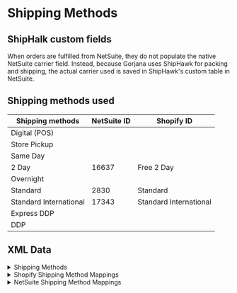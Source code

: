 # Shipping Methods

## ShipHalk custom fields
When orders are fulfilled from NetSuite, they do not populate the native NetSuite carrier field. Instead, because Gorjana uses ShipHawk for packing and shipping, the actual carrier used is saved in ShipHawk's custom table in NetSuite.

## Shipping methods used

| Shipping methods        | NetSuite ID | Shopify ID             |
|-------------------------|-------------|------------------------|
| Digital (POS)           |             |                        |
| Store Pickup            |             |                        |
| Same Day                |             |                        |
| 2 Day                   | 16637       | Free 2 Day             |
| Overnight               |             |                        |
| Standard                | 2830        | Standard               |
| Standard International  | 17343       | Standard International |
| Express DDP             |             |                        |
| DDP                     |             |                        |

## XML Data

<details>

<summary>Shipping Methods</summary>

```xml
<!-- Shipment Method Types -->
<ShipmentMethodType description="Free 2 Day" shipmentMethodTypeId="FRE_2_DAY_SHP" parentTypeId=""/>
<ShipmentMethodType description="Standard International" shipmentMethodTypeId="STANDARD_ITNL" parentTypeId=""/>
<ShipmentMethodType description="Standard" shipmentMethodTypeId="STANDARD" parentTypeId=""/>

<!-- Carrier Shipment Methods -->
<CarrierShipmentMethod partyId="NA" roleTypeId="CARRIER" shipmentMethodTypeId="FRE_2_DAY_SHP" sequenceNumber="63" deliveryDays="2"/>
<CarrierShipmentMethod partyId="NA" roleTypeId="CARRIER" shipmentMethodTypeId="STANDARD" sequenceNumber="40" deliveryDays="4"/>
<CarrierShipmentMethod partyId="NA" roleTypeId="CARRIER" shipmentMethodTypeId="STANDARD_ITNL" sequenceNumber="63" deliveryDays="7"/>
```

</details>

<details>

<summary>Shopify Shipping Method Mappings</summary>

```xml
<ShopifyShopCarrierShipment shopId="10000" carrierPartyId="NA" shipmentMethodTypeId="FRE_2_DAY_SHP" shopifyShippingMethod="Free 2 Day"/>
<ShopifyShopCarrierShipment shopId="10000" carrierPartyId="NA" shipmentMethodTypeId="STANDARD_ITNL" shopifyShippingMethod="Standard International"/>
<ShopifyShopCarrierShipment shopId="10000" carrierPartyId="NA" shipmentMethodTypeId="STANDARD" shopifyShippingMethod="Standard"/>
```

</details>

<details>

<summary>NetSuite Shipping Method Mappings</summary>

```xml
<IntegrationTypeMapping integrationTypeId="NETSUITE_SHP_MTHD" mappingKey="FRE_2_DAY_SHP" mappingValue="16637" description="Free 2 Day"/>
<IntegrationTypeMapping integrationTypeId="NETSUITE_SHP_MTHD" mappingKey="STANDARD_ITNL" mappingValue="17343" description="Standard International"/>
<IntegrationTypeMapping integrationTypeId="NETSUITE_SHP_MTHD" mappingKey="STANDARD" mappingValue="2830" description="Standard"/>
```

</details>